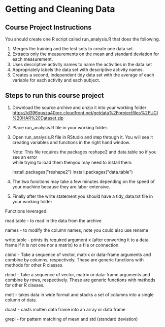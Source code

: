 # Getting and Cleaning Data

## Course Project Instructions

You should create one R script called run_analysis.R that does the following.

1. Merges the training and the test sets to create one data set.
2. Extracts only the measurements on the mean and standard deviation for each measurement.
3. Uses descriptive activity names to name the activities in the data set
4. Appropriately labels the data set with descriptive activity names.
5. Creates a second, independent tidy data set with the average of each variable for each activity and each subject.

## Steps to run this course project

1.  Download the source archive and unzip it into your working folder
https://d396qusza40orc.cloudfront.net/getdata%2Fprojectfiles%2FUCI%20HAR%20Dataset.zip 

2.  Place run_analysis.R file in your working folder.

3.  Open run_analysis.R file in RStudio and step through it. You will see it creating
    variables and functions in the right hand window.
    
    Note:  This file requires the packages reshape2 and data.table so if you see an error   
    while trying to load them thenyou may need to install them:
      
    install.packages("reshape2")
    install.packages("data.table")

4.  The two functions may take a few minutes depending on the speed of your machine because they 
    are labor entensive.

5.  Finally after the write statement you should have a tidy_data.txt file in your working folder



Functions leveraged:

read.table -  to read in the data from the archive

names - to modify the column names, note you could also use rename

write.table - prints its required argument x (after converting it to a data frame if it is not one nor a matrix) to a file or connection.

cbind - Take a sequence of vector, matrix or data-frame arguments and combine by columns, respectively. These are generic functions with methods for other R classes.

rbind - Take a sequence of vector, matrix or data-frame arguments and combine by rows, respectively. These are generic functions with methods for other R classes.

melt - takes data in wide format and stacks a set of columns into a single column of data.

dcast - casts molten data frame into an array or data frame

grepl - for pattern matching of mean and std (standard deviation)